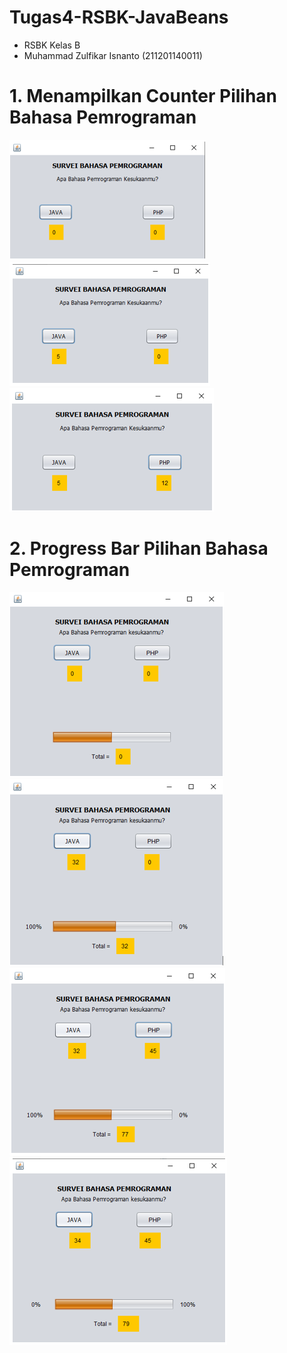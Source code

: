 # Tugas4-RSBK-JavaBeans
* RSBK Kelas B 
* Muhammad Zulfikar Isnanto (211201140011)

# 1. Menampilkan Counter Pilihan Bahasa Pemrograman
![Gambar1](https://github.com/isnantozul/Tugas_JavaBeans_Zulfikar/blob/master/Screenshots/Counter1.png)
![Gambar2](https://github.com/isnantozul/Tugas_JavaBeans_Zulfikar/blob/master/Screenshots/Counter2.png)
![Gambar3](https://github.com/isnantozul/Tugas_JavaBeans_Zulfikar/blob/master/Screenshots/Counter3.png)

# 2. Progress Bar Pilihan Bahasa Pemrograman
![Gambar4](https://github.com/isnantozul/Tugas_JavaBeans_Zulfikar/blob/master/Screenshots/PBar1.png)
![Gambar5](https://github.com/isnantozul/Tugas_JavaBeans_Zulfikar/blob/master/Screenshots/PBar2.png)
![Gambar6](https://github.com/isnantozul/Tugas_JavaBeans_Zulfikar/blob/master/Screenshots/PBar3.png)
![Gambar7](https://github.com/isnantozul/Tugas_JavaBeans_Zulfikar/blob/master/Screenshots/PBar4.png)